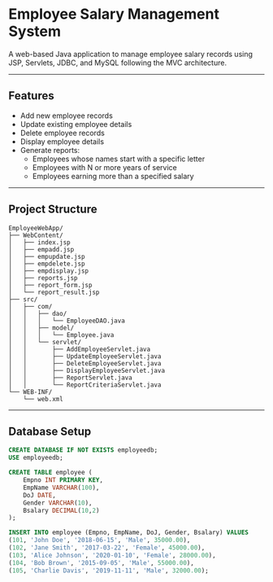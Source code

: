# Employee Salary Management System

A web-based Java application to manage employee salary records using JSP, Servlets, JDBC, and MySQL following the MVC architecture.

---

## Features

- Add new employee records  
- Update existing employee details  
- Delete employee records  
- Display employee details  
- Generate reports:  
  - Employees whose names start with a specific letter  
  - Employees with N or more years of service  
  - Employees earning more than a specified salary  

---
## Project Structure

```
EmployeeWebApp/
├── WebContent/
│   ├── index.jsp
│   ├── empadd.jsp
│   ├── empupdate.jsp
│   ├── empdelete.jsp
│   ├── empdisplay.jsp
│   ├── reports.jsp
│   ├── report_form.jsp
│   └── report_result.jsp
├── src/
│   ├── com/
│   │   ├── dao/
│   │   │   └── EmployeeDAO.java
│   │   ├── model/
│   │   │   └── Employee.java
│   │   └── servlet/
│   │       ├── AddEmployeeServlet.java
│   │       ├── UpdateEmployeeServlet.java
│   │       ├── DeleteEmployeeServlet.java
│   │       ├── DisplayEmployeeServlet.java
│   │       ├── ReportServlet.java
│   │       └── ReportCriteriaServlet.java
└── WEB-INF/
    └── web.xml
```

---


## Database Setup

```sql
CREATE DATABASE IF NOT EXISTS employeedb;
USE employeedb;

CREATE TABLE employee (
    Empno INT PRIMARY KEY,
    EmpName VARCHAR(100),
    DoJ DATE,
    Gender VARCHAR(10),
    Bsalary DECIMAL(10,2)
);

INSERT INTO employee (Empno, EmpName, DoJ, Gender, Bsalary) VALUES
(101, 'John Doe', '2018-06-15', 'Male', 35000.00),
(102, 'Jane Smith', '2017-03-22', 'Female', 45000.00),
(103, 'Alice Johnson', '2020-01-10', 'Female', 28000.00),
(104, 'Bob Brown', '2015-09-05', 'Male', 55000.00),
(105, 'Charlie Davis', '2019-11-11', 'Male', 32000.00);

```

